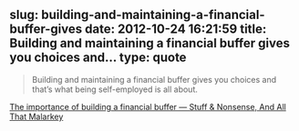 slug: building-and-maintaining-a-financial-buffer-gives
date: 2012-10-24 16:21:59
title: Building and maintaining a financial buffer gives you choices and...
type: quote
---

> Building and maintaining a financial buffer gives you choices and that’s what being self-employed is all about.

[The importance of building a financial buffer — Stuff & Nonsense, And All That Malarkey](http://stuffandnonsense.co.uk/blog/about/the-importance-of-building-a-financial-buffer)
